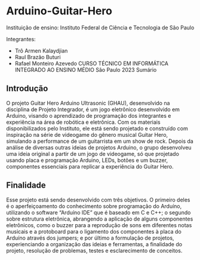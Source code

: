 # Arduino-Guitar-Hero
Instituição de ensino: Instituto Federal de Ciência e Tecnologia de São Paulo <br>

Integrantes: 
- Trô Armen Kalaydjian
- Raul Brazão Buturi
- Rafael Monteiro Azevedo
CURSO TÉCNICO EM INFORMÁTICA INTEGRADO AO ENSINO MÉDIO 
São Paulo 
2023
Sumário
## Introdução 
O projeto Guitar Hero Arduino Ultrasonic (GHAU), desenvolvido na disciplina de  Projeto Integrador, é um jogo eletrônico desenvolvido em Arduino, visando o  aprendizado de programação dos integrantes e experiência na área de robótica e  eletrônica. Com os materiais disponibilizados pelo Instituto, ele está sendo projetado e construído com inspiração na série de videogame do gênero musical Guitar Hero,  simulando a performance de um guitarrista em um show de rock. 
Depois da análise de diversas outras ideias de projetos Arduino, o grupo  desenvolveu uma ideia original a partir de um jogo de videogame, só que projetado  usando placa e programação Arduino, LEDs, botões e um buzzer, componentes  essenciais para replicar a experiência do Guitar Hero.
 
## Finalidade 
Esse projeto está sendo desenvolvido com três objetivos. O primeiro deles é o  aperfeiçoamento do conhecimento sobre programação do Arduíno, utilizando o software  “Arduíno IDE” que é baseado em C e C++; o segundo sobre estrutura eletrônica, abrangendo a  aplicação de alguns componentes eletrônicos, como o buzzer para a reprodução de sons em  diferentes notas musicais e a protoboard para o ligamento dos componentes à placa do Arduíno  através dos jumpers; e por último a formulação de projetos, experienciando a organização das  ideias e ferramentas, a finalidade do projeto, resolução de problemas, testes e esclarecimento de  conceitos. 
